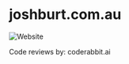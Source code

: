 # joshburt.com.au

![Website](https://img.shields.io/website?url=https%3A%2F%2Fjoshburt.com.au%2Findex.html&up_message=Online&up_color=Green&down_message=Offline&down_color=Red)


Code reviews by: coderabbit.ai
